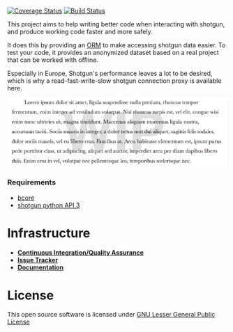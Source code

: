 [![Coverage Status](https://coveralls.io/repos/Byron/bshotgun/badge.png)](https://coveralls.io/r/Byron/bshotgun)
[![Build Status](https://travis-ci.org/Byron/bshotgun.svg?branch=master)](https://travis-ci.org/Byron/bshotgun)

This project aims to help writing better code when interacting with shotgun, and produce working code faster and more safely.

It does this by providing an [ORM](http://en.wikipedia.org/wiki/Object-relational_mapping) to make accessing shotgun data easier. To test your code, it provides an anonymized dataset based on a real project that can be worked with offline.

Especially in Europe, Shotgun's performance leaves a lot to be desired, which is why a read-fast-write-slow shotgun connection proxy is available here.

![under construction](https://raw.githubusercontent.com/Byron/bcore/master/src/images/wip.png)

### Requirements

* [bcore](https://github.com/Byron/bcore)
* [shotgun python API 3](https://github.com/shotgunsoftware/python-api)

Infrastructure
===============

* **[Continuous Integration/Quality Assurance](https://travis-ci.org/Byron/bshotgun)**
* **[Issue Tracker](https://github.com/Byron/bshotgun/issues)**
* **[Documentation](http://byron.github.io/bshotgun)**

License
=======

This open source software is licensed under [GNU Lesser General Public License](https://github.com/Byron/bcore/blob/master/LICENSE.md)